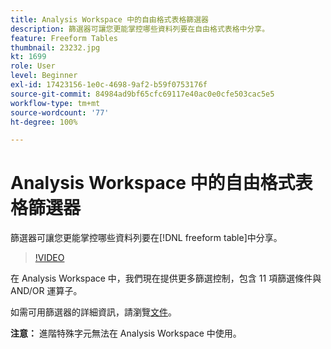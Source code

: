 ```yaml
---
title: Analysis Workspace 中的自由格式表格篩選器
description: 篩選器可讓您更能掌控哪些資料列要在自由格式表格中分享。
feature: Freeform Tables
thumbnail: 23232.jpg
kt: 1699
role: User
level: Beginner
exl-id: 17423156-1e0c-4698-9af2-b59f0753176f
source-git-commit: 84984ad9bf65cfc69117e40ac0e0cfe503cac5e5
workflow-type: tm+mt
source-wordcount: '77'
ht-degree: 100%

---
```


# Analysis Workspace 中的自由格式表格篩選器

篩選器可讓您更能掌控哪些資料列要在[!DNL freeform table]中分享。

>[!VIDEO](https://video.tv.adobe.com/v/23232/?quality=12&learn=on)

在 Analysis Workspace 中，我們現在提供更多篩選控制，包含 11 項篩選條件與 AND/OR 運算子。

如需可用篩選器的詳細資訊，請瀏覽[文件](https://experienceleague.adobe.com/docs/analytics-platform/using/cja-workspace/visualizations/freeform-table/pagination-filtering-sorting.html#cja-workspace?lang=zh-Hant)。

**注意：** 進階特殊字元無法在 Analysis Workspace 中使用。

